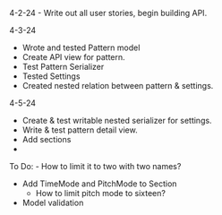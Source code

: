 4-2-24 - Write out all user stories, begin building API.

4-3-24
  - Wrote and tested Pattern model
  - Create API view for pattern.
  - Test Pattern Serializer
  - Tested Settings
  - Created nested relation between pattern & settings.

4-5-24
  - Create & test writable nested serializer for settings.
  - Write & test pattern detail view.
  - Add sections
  - 
To Do:
    - How to limit it to two with two names?
  - Add TimeMode and PitchMode to Section
    - How to limit pitch mode to sixteen?
  - Model validation
